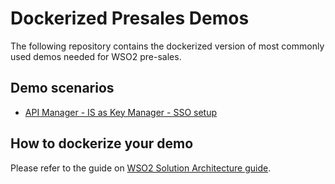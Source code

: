 # Dockerized Presales Demos
The following repository contains the dockerized version of most commonly used demos needed for WSO2 pre-sales. 
## Demo scenarios
* [API Manager - IS as Key Manager - SSO setup](apim-is-as-keymanager-sso)

## How to dockerize your demo
Please refer to the guide on [WSO2 Solution Architecture guide](https://sites.google.com/a/wso2.com/solution-architecture/home/sales-tools/demo-index/containerized-demos/guide).
